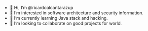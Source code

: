 - 👋 Hi, I’m @ricardoalcantarazup
- 👀 I’m interested in software architecture and security information.
- 🌱 I’m currently learning Java stack and hacking.
- 💞️ I’m looking to collaborate on good projects for world.

<!---
ricardoalcantarazup/ricardoalcantarazup is a ✨ special ✨ repository because its `README.md` (this file) appears on your GitHub profile.
You can click the Preview link to take a look at your changes.
--->
